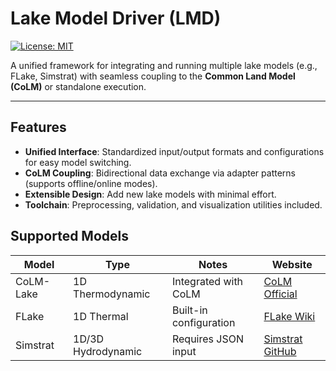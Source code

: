 # Lake Model Driver (LMD)  

[![License: MIT](https://img.shields.io/badge/License-MIT-blue.svg)](https://opensource.org/licenses/MIT)  

A unified framework for integrating and running multiple lake models (e.g., FLake, Simstrat) with seamless coupling to the **Common Land Model (CoLM)** or standalone execution.  

---

## Features  
- **Unified Interface**: Standardized input/output formats and configurations for easy model switching.  
- **CoLM Coupling**: Bidirectional data exchange via adapter patterns (supports offline/online modes).  
- **Extensible Design**: Add new lake models with minimal effort.  
- **Toolchain**: Preprocessing, validation, and visualization utilities included.  

## Supported Models

| Model       | Type               | Notes                     | Website                                  |
|-------------|--------------------|---------------------------|------------------------------------------|
| CoLM-Lake   | 1D Thermodynamic   | Integrated with CoLM      | [CoLM Official](https://github.com/CoLM-SYSU/CoLM202X) |
| FLake       | 1D Thermal         | Built-in configuration    | [FLake Wiki](https://www.flake.igb-berlin.de/) |
| Simstrat    | 1D/3D Hydrodynamic | Requires JSON input       | [Simstrat GitHub](https://github.com/Eawag-AppliedSystemAnalysis/Simstrat) |
